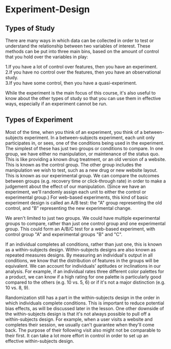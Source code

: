 # Experiment-Design

## Types of Study

There are many ways in which data can be collected in order to test or understand the relationship between two variables of interest. These methods can be put into three main bins, based on the amount of control that you hold over the variables in play:</br>

 1.If you have a lot of control over features, then you have an experiment.</br>
 2.If you have no control over the features, then you have an observational study.</br>
 3.If you have some control, then you have a quasi-experiment.</br>
 
While the experiment is the main focus of this course, it's also useful to know about the other types of study so that you can use them in effective ways, especially if an experiment cannot be run.

## Types of Experiment

Most of the time, when you think of an experiment, you think of a between-subjects experiment. In a between-subjects experiment, each unit only participates in, or sees, one of the conditions being used in the experiment. The simplest of these has just two groups or conditions to compare. In one group, we have either no manipulation, or maintenance of the status quo. This is like providing a known drug treatment, or an old version of a website. This is known as the control group. The other group includes the manipulation we wish to test, such as a new drug or new website layout. This is known as our experimental group. We can compare the outcomes between groups (e.g. recovery time or click-through rate) in order to make a judgement about the effect of our manipulation. (Since we have an experiment, we'll randomly assign each unit to either the control or experimental group.) For web-based experiments, this kind of basic experiment design is called an A/B test: the "A" group representing the old control, and "B" representing the new experimental change.

We aren't limited to just two groups. We could have multiple experimental groups to compare, rather than just one control group and one experimental group. This could form an A/B/C test for a web-based experiment, with control group "A" and experimental groups "B" and "C".

If an individual completes all conditions, rather than just one, this is known as a within-subjects design. Within-subjects designs are also known as repeated measures designs. By measuring an individual's output in all conditions, we know that the distribution of features in the groups will be equivalent. We can account for individuals' aptitudes or inclinations in our analysis. For example, if an individual rates three different color palettes for a product, we can know if a high rating for one palette is particularly good compared to the others (e.g. 10 vs. 5, 6) or if it's not a major distinction (e.g. 10 vs. 8, 9).

Randomization still has a part in the within-subjects design in the order in which individuals complete conditions. This is important to reduce potential bias effects, as will be discussed later in the lesson. One other downside of the within-subjects design is that it's not always possible to pull off a within-subjects design. For example, when a user visits a website and completes their session, we usually can't guarantee when they'll come back. The purpose of their following visit also might not be comparable to their first. It can take a lot more effort in control in order to set up an effective within-subjects design.
